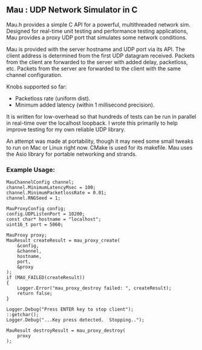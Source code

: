 ## Mau : UDP Network Simulator in C

Mau.h provides a simple C API for a powerful, multithreaded network sim.
Designed for real-time unit testing and performance testing applications,
Mau provides a proxy UDP port that simulates some network conditions.

Mau is provided with the server hostname and UDP port via its API.
The client address is determined from the first UDP datagram received.
Packets from the client are forwarded to the server with added delay,
packetloss, etc.  Packets from the server are forwarded to the client
with the same channel configuration.

Knobs supported so far:
+ Packetloss rate (uniform dist).
+ Minimum added latency (within 1 millisecond precision).

It is written for low-overhead so that hundreds of tests can be run in
parallel in real-time over the localhost loopback.  I wrote this
primarily to help improve testing for my own reliable UDP library.

An attempt was made at portability, though it may need some small tweaks
to run on Mac or Linux right now.  CMake is used for its makefile.
Mau uses the Asio library for portable networking and strands.

### Example Usage:

    MauChannelConfig channel;
    channel.MinimumLatencyMsec = 100;
    channel.MinimumPacketlossRate = 0.01;
    channel.RNGSeed = 1;

    MauProxyConfig config;
    config.UDPListenPort = 10200;
    const char* hostname = "localhost";
    uint16_t port = 5060;
    
    MauProxy proxy;
    MauResult createResult = mau_proxy_create(
        &config,
        &channel,
        hostname,
        port,
        &proxy
    );
    if (MAU_FAILED(createResult))
    {
        Logger.Error("mau_proxy_destroy failed: ", createResult);
        return false;
    }

    Logger.Debug("Press ENTER key to stop client");
    ::getchar();
    Logger.Debug("...Key press detected.  Stopping..");

    MauResult destroyResult = mau_proxy_destroy(
        proxy
    );
